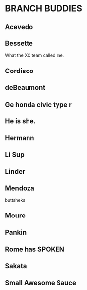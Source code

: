 # BRANCH BUDDIES

## Acevedo

## Bessette
What the XC team called me.
## Cordisco

## deBeaumont

## Ge honda civic type r

## He is she.

## Hermann

## Li Sup

## Linder

## Mendoza

buttsheks

## Moure

## Pankin

## Rome has SPOKEN

## Sakata

## Small Awesome Sauce
